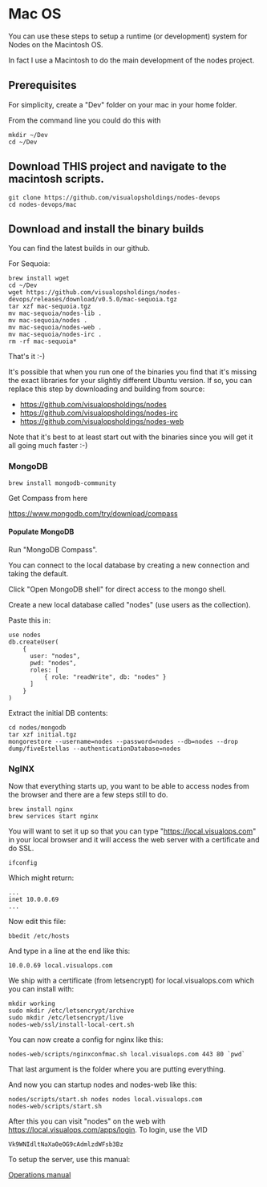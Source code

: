 # Mac OS

You can use these steps to setup a runtime (or development) system for Nodes on the Macintosh OS.

In fact I use a Macintosh to do the main development of the nodes project.

## Prerequisites

For simplicity, create a "Dev" folder on your mac in your home folder.

From the command line you could do this with

```
mkdir ~/Dev
cd ~/Dev
```

## Download THIS project and navigate to the macintosh scripts.

```
git clone https://github.com/visualopsholdings/nodes-devops
cd nodes-devops/mac
```

## Download and install the binary builds

You can find the latest builds in our github.

For Sequoia:

```
brew install wget
cd ~/Dev
wget https://github.com/visualopsholdings/nodes-devops/releases/download/v0.5.0/mac-sequoia.tgz
tar xzf mac-sequoia.tgz
mv mac-sequoia/nodes-lib .
mv mac-sequoia/nodes .
mv mac-sequoia/nodes-web .
mv mac-sequoia/nodes-irc .
rm -rf mac-sequoia*
```

That's it :-)

It's possible that when you run one of the binaries you find that it's missing the exact libraries
for your slightly different Ubuntu version. If so, you can replace this step by downloading and building from source:

- https://github.com/visualopsholdings/nodes
- https://github.com/visualopsholdings/nodes-irc
- https://github.com/visualopsholdings/nodes-web

Note that it's best to at least start out with the binaries since you will get it all going much
faster :-)

### MongoDB

```
brew install mongodb-community
```

Get Compass from here

https://www.mongodb.com/try/download/compass


#### Populate MongoDB

Run "MongoDB Compass".

You can connect to the local database by creating a new connection and taking the default.

Click "Open MongoDB shell" for direct access to the mongo shell. 

Create a new local database called "nodes" (use users as the collection).

Paste this in:

```
use nodes
db.createUser(
    {
      user: "nodes",
      pwd: "nodes",
      roles: [
          { role: "readWrite", db: "nodes" }
      ]
    }
)
```

Extract the initial DB contents:

```
cd nodes/mongodb
tar xzf initial.tgz
mongorestore --username=nodes --password=nodes --db=nodes --drop dump/fiveEstellas --authenticationDatabase=nodes
```

### NgINX

Now that everything starts up, you want to be able to access nodes from the browser and there
are a few steps still to do.

```
brew install nginx
brew services start nginx
```

You will want to set it up so that you can type "https://local.visualops.com" in your local
browser and it will access the web server with a certificate and do SSL.

```
ifconfig
```

Which might return:

```
...
inet 10.0.0.69
...
```

Now edit this file:

```
bbedit /etc/hosts
```

And type in a line at the end like this:

```
10.0.0.69 local.visualops.com
```

We ship with a certificate (from letsencrypt) for local.visualops.com which you can install with:

```
mkdir working
sudo mkdir /etc/letsencrypt/archive
sudo mkdir /etc/letsencrypt/live
nodes-web/ssl/install-local-cert.sh
```

You can now create a config for nginx like this:

```
nodes-web/scripts/nginxconfmac.sh local.visualops.com 443 80 `pwd`
```

That last argument is the folder where you are putting everything.

And now you can startup nodes and nodes-web like this:

```
nodes/scripts/start.sh nodes nodes local.visualops.com
nodes-web/scripts/start.sh
```

After this you can visit "nodes" on the web with https://local.visualops.com/apps/login. To login, use the VID 

```
Vk9WNIdltNaXa0eOG9cAdmlzdWFsb3Bz
```

To setup the server, use this manual:

[Operations manual](../manuals/OPERATIONS.md)

